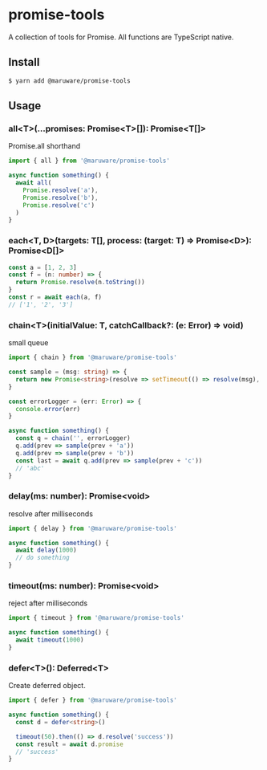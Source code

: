 # promise-tools

A collection of tools for Promise.
All functions are TypeScript native.

## Install

```sh
$ yarn add @maruware/promise-tools
```

## Usage

### all\<T>(...promises: Promise\<T>[]): Promise\<T[]>

Promise.all shorthand

```ts
import { all } from '@maruware/promise-tools'

async function something() {
  await all(
    Promise.resolve('a'),
    Promise.resolve('b'),
    Promise.resolve('c')
  )
}
```

###  each\<T, D>(targets: T[], process: (target: T) => Promise\<D>): Promise\<D[]>

```ts
const a = [1, 2, 3]
const f = (n: number) => {
  return Promise.resolve(n.toString())
}
const r = await each(a, f)
// ['1', '2', '3']
```

### chain\<T>(initialValue: T, catchCallback?: (e: Error) => void)

small queue

```ts
import { chain } from '@maruware/promise-tools'

const sample = (msg: string) => {
  return new Promise<string>(resolve => setTimeout(() => resolve(msg), 10))
}

const errorLogger = (err: Error) => {
  console.error(err)
}

async function something() {
  const q = chain('', errorLogger)
  q.add(prev => sample(prev + 'a'))
  q.add(prev => sample(prev + 'b'))
  const last = await q.add(prev => sample(prev + 'c'))
  // 'abc'
}
```

### delay(ms: number): Promise\<void>

resolve after milliseconds

```ts
import { delay } from '@maruware/promise-tools'

async function something() {
  await delay(1000)
  // do something
}
```

### timeout(ms: number): Promise\<void>

reject after milliseconds

```ts
import { timeout } from '@maruware/promise-tools'

async function something() {
  await timeout(1000)
}
```

### defer\<T>(): Deferred\<T>

Create deferred object.

```ts
import { defer } from '@maruware/promise-tools'

async function something() {
  const d = defer<string>()

  timeout(50).then(() => d.resolve('success'))
  const result = await d.promise
  // 'success'
}
```
